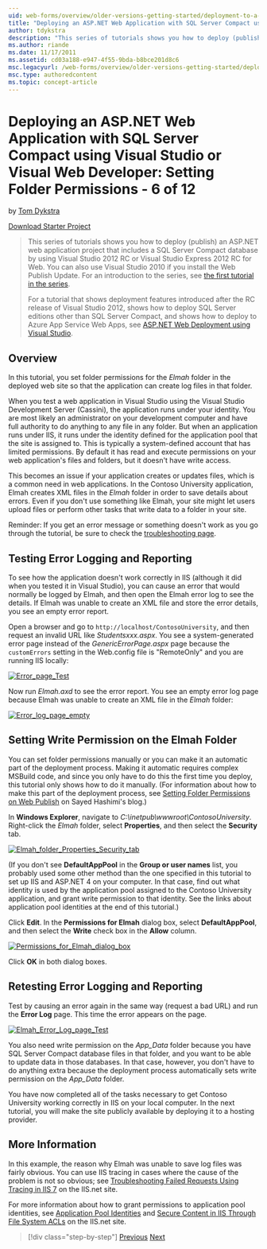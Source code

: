 ```yaml
---
uid: web-forms/overview/older-versions-getting-started/deployment-to-a-hosting-provider/deployment-to-a-hosting-provider-setting-folder-permissions-6-of-12
title: "Deploying an ASP.NET Web Application with SQL Server Compact using Visual Studio or Visual Web Developer: Setting Folder Permissions - 6 of 12 | Microsoft Docs"
author: tdykstra
description: "This series of tutorials shows you how to deploy (publish) an ASP.NET web application project that includes a SQL Server Compact database by using Visual Stu... (6 of 12)"
ms.author: riande
ms.date: 11/17/2011
ms.assetid: cd03a188-e947-4f55-9bda-b8bce201d8c6
msc.legacyurl: /web-forms/overview/older-versions-getting-started/deployment-to-a-hosting-provider/deployment-to-a-hosting-provider-setting-folder-permissions-6-of-12
msc.type: authoredcontent
ms.topic: concept-article
---
```

# Deploying an ASP.NET Web Application with SQL Server Compact using Visual Studio or Visual Web Developer: Setting Folder Permissions - 6 of 12

by [Tom Dykstra](https://github.com/tdykstra)

[Download Starter Project](https://code.msdn.microsoft.com/Deploying-an-ASPNET-Web-4e31366b)

> This series of tutorials shows you how to deploy (publish) an ASP.NET web application project that includes a SQL Server Compact database by using Visual Studio 2012 RC or Visual Studio Express 2012 RC for Web. You can also use Visual Studio 2010 if you install the Web Publish Update. For an introduction to the series, see [the first tutorial in the series](deployment-to-a-hosting-provider-introduction-1-of-12.md).
> 
> For a tutorial that shows deployment features introduced after the RC release of Visual Studio 2012, shows how to deploy SQL Server editions other than SQL Server Compact, and shows how to deploy to Azure App Service Web Apps, see [ASP.NET Web Deployment using Visual Studio](../../deployment/visual-studio-web-deployment/introduction.md).

## Overview

In this tutorial, you set folder permissions for the *Elmah* folder in the deployed web site so that the application can create log files in that folder.

When you test a web application in Visual Studio using the Visual Studio Development Server (Cassini), the application runs under your identity. You are most likely an administrator on your development computer and have full authority to do anything to any file in any folder. But when an application runs under IIS, it runs under the identity defined for the application pool that the site is assigned to. This is typically a system-defined account that has limited permissions. By default it has read and execute permissions on your web application's files and folders, but it doesn't have write access.

This becomes an issue if your application creates or updates files, which is a common need in web applications. In the Contoso University application, Elmah creates XML files in the *Elmah* folder in order to save details about errors. Even if you don't use something like Elmah, your site might let users upload files or perform other tasks that write data to a folder in your site.

Reminder: If you get an error message or something doesn't work as you go through the tutorial, be sure to check the [troubleshooting page](deployment-to-a-hosting-provider-creating-and-installing-deployment-packages-12-of-12.md).

## Testing Error Logging and Reporting

To see how the application doesn't work correctly in IIS (although it did when you tested it in Visual Studio), you can cause an error that would normally be logged by Elmah, and then open the Elmah error log to see the details. If Elmah was unable to create an XML file and store the error details, you see an empty error report.

Open a browser and go to `http://localhost/ContosoUniversity`, and then request an invalid URL like *Studentsxxx.aspx*. You see a system-generated error page instead of the *GenericErrorPage.aspx* page because the `customErrors` setting in the Web.config file is "RemoteOnly" and you are running IIS locally:

[![Error_page_Test](deployment-to-a-hosting-provider-setting-folder-permissions-6-of-12/_static/image2.png)](deployment-to-a-hosting-provider-setting-folder-permissions-6-of-12/_static/image1.png)

Now run *Elmah.axd* to see the error report. You see an empty error log page because Elmah was unable to create an XML file in the *Elmah* folder:

[![Error_log_page_empty](deployment-to-a-hosting-provider-setting-folder-permissions-6-of-12/_static/image4.png)](deployment-to-a-hosting-provider-setting-folder-permissions-6-of-12/_static/image3.png)

## Setting Write Permission on the Elmah Folder

You can set folder permissions manually or you can make it an automatic part of the deployment process. Making it automatic requires complex MSBuild code, and since you only have to do this the first time you deploy, this tutorial only shows how to do it manually. (For information about how to make this part of the deployment process, see [Setting Folder Permissions on Web Publish](http://sedodream.com/2011/11/08/SettingFolderPermissionsOnWebPublish.aspx) on Sayed Hashimi's blog.)

In **Windows Explorer**, navigate to *C:\inetpub\wwwroot\ContosoUniversity*. Right-click the *Elmah* folder, select **Properties**, and then select the **Security** tab.

[![Elmah_folder_Properties_Security_tab](deployment-to-a-hosting-provider-setting-folder-permissions-6-of-12/_static/image6.png)](deployment-to-a-hosting-provider-setting-folder-permissions-6-of-12/_static/image5.png)

(If you don't see **DefaultAppPool** in the **Group or user names** list, you probably used some other method than the one specified in this tutorial to set up IIS and ASP.NET 4 on your computer. In that case, find out what identity is used by the application pool assigned to the Contoso University application, and grant write permission to that identity. See the links about application pool identities at the end of this tutorial.)

Click **Edit**. In the **Permissions for Elmah** dialog box, select **DefaultAppPool**, and then select the **Write** check box in the **Allow** column.

[![Permissions_for_Elmah_dialog_box](deployment-to-a-hosting-provider-setting-folder-permissions-6-of-12/_static/image8.png)](deployment-to-a-hosting-provider-setting-folder-permissions-6-of-12/_static/image7.png)

Click **OK** in both dialog boxes.

## Retesting Error Logging and Reporting

Test by causing an error again in the same way (request a bad URL) and run the **Error Log** page. This time the error appears on the page.

[![Elmah_Error_Log_page_Test](deployment-to-a-hosting-provider-setting-folder-permissions-6-of-12/_static/image10.png)](deployment-to-a-hosting-provider-setting-folder-permissions-6-of-12/_static/image9.png)

You also need write permission on the *App\_Data* folder because you have SQL Server Compact database files in that folder, and you want to be able to update data in those databases. In that case, however, you don't have to do anything extra because the deployment process automatically sets write permission on the *App\_Data* folder.

You have now completed all of the tasks necessary to get Contoso University working correctly in IIS on your local computer. In the next tutorial, you will make the site publicly available by deploying it to a hosting provider.

## More Information

In this example, the reason why Elmah was unable to save log files was fairly obvious. You can use IIS tracing in cases where the cause of the problem is not so obvious; see [Troubleshooting Failed Requests Using Tracing in IIS 7](https://www.iis.net/learn/troubleshoot/using-failed-request-tracing/troubleshooting-failed-requests-using-tracing-in-iis) on the IIS.net site.

For more information about how to grant permissions to application pool identities, see [Application Pool Identities](https://www.iis.net/learn/manage/configuring-security/application-pool-identities) and [Secure Content in IIS Through File System ACLs](https://www.iis.net/learn/get-started/planning-for-security/secure-content-in-iis-through-file-system-acls) on the IIS.net site.

> [!div class="step-by-step"]
> [Previous](deployment-to-a-hosting-provider-deploying-to-iis-as-a-test-environment-5-of-12.md)
> [Next](deployment-to-a-hosting-provider-deploying-to-the-production-environment-7-of-12.md)
